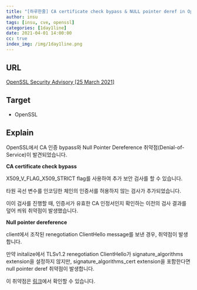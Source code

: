 ```yaml
---
title: "[하루한줄] CA certificate check bypass & NULL pointer deref in OpenSSL"
author: insu
tags: [insu, cve, openssl]
categories: [1day1line]
date: 2021-04-01 14:00:00
cc: true
index_img: /img/1day1line.png
---
```


## URL

[OpenSSL Security Advisory [25 March 2021]](https://www.openssl.org/news/secadv/20210325.txt)

## Target

- OpenSSL

## Explain
OpenSSL에서 CA 인증 bypass와 Null Pointer Dereference 취약점(Denial-of-Service)이 발견되었습니다. 

**CA certificate check bypass**

X509_V_FLAG_X509_STRICT flag를 사용하여 추가 보안 검사를 할 수 있습니다.

타원 곡선 변수를 인코딩한 체인의 인증서를 허용하지 않는 검사가 추가되었습니다.

이이 검사를 진행할 때, 인증서가 유효한 CA 인정서인지 확인하는 이전의 검사 결과를 덮어 씌워 취약점이 발생했습니다.

**Null pointer dereference**

client에서 조작된 renegotiation ClientHello message를 보낸 경우, 취약점이 발생합니다.

만약 initalize에서 TLSv1.2 renegotiation ClientHello가 signature_algorithms extension을 설정하지 않지만, signature_algorithms_cert extension을 포함한다면 null pointer deref 취약점이 발생합니다.

이 취약점은 [링크](https://github.com/terorie/cve-2021-3449)에서 확인할 수 있습니다.
